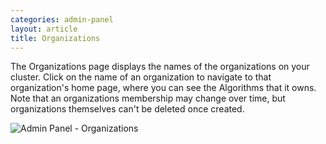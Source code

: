 ```yaml
---
categories: admin-panel
layout: article
title: Organizations
---
```


The Organizations page displays the names of the organizations on your cluster. Click on the name of an organization to navigate to that organization's home page, where you can see the Algorithms that it owns. Note that an organizations membership may change over time, but organizations themselves can't be deleted once created.

![Admin Panel - Organizations]({{site.url}}/images/post_images/algo-images-admin/algo-1609372798695.png)